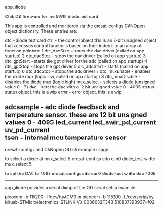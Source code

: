 app_diode

ChibiOS firmware for the SWIR diode test card

This app is controlled and monitored via the oresat-configs CANOpen object dictionary. These 
entries are:

dtc - diode test card
	ctrl - the control object
		this is an 8-bit unsigned object that  accesses control functions based on their index into
		an array of function pointers:
		1 dtc_dacStart - starts the dac driver (called on app startup)
		2 dtc_dacStop - stops the dac driver (called on app startup)
		3 dtc_gptStart - starts the gpt driver for the adc (called on app startup)
		4 dtc_gptStop - stops the gpt driver
		5 dtc_adcStart - starts (called on app startup)
		6 dtc_adcStop - stops the adc driver
		7 dtc_muxEnable - enables the diode mux (logic low, called on app startup)
		8 dtc_muxDisable - disables the diode mux (logic high)
	mux_select - selects a diode (unsigned value 0 - 7)
	dac	- sets the dac with a 12 bit unsigned value 0 - 4095
	status - status object. this is a wip
	error	- error object. this is a wip

adcsample - adc diode feedback and temperature sensor. these are 12 bit unsigned values 0 - 4095
	led_current	
	led_swir_pd_current	
	uv_pd_current	
	tsen - internal mcu temperature sensor
-------------------------------------

oresat-configs and CANopen OD cli example usage:

to select a diode at mux_select 5
oresat-configs sdo can0 diode_test w dtc mux_select 5

to set the DAC to 4095
oresat-configs sdo can0 diode_test w dtc dac 4095

------------------------------------

app_diode provides a serial dump of the OD
serial setup example:

picocom -b 115200 -l /dev/ttyACM0
or
picocom -b 115200 -l /dev/serial/by-id/usb-STMicroelectronics_STLINK-V3_0036002F3431510837393937-if02

